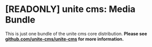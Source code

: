 [READONLY] unite cms: Media Bundle
=======================

This is just one bundle of the unite cms core distribution. **Please see [github.com/unite-cms/unite-cms](https://github.com/unite-cms/unite-cms) for more information.**
